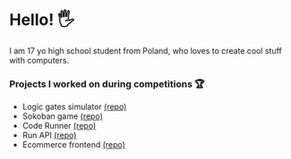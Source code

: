 # Hello! 🖐
I am 17 yo high school student from Poland, who loves to create cool stuff with computers.

### Projects I worked on during competitions 🏆
- Logic gates simulator [(repo)](https://github.com/team-nullptr/logic-gates-simulator)
- Sokoban game [(repo)](https://github.com/bk20dev/sokoban)
- Code Runner [(repo)](https://github.com/senicko/code-runner)
- Run API [(repo)](https://github.com/senicko/run-api)
- Ecommerce frontend [(repo)](https://github.com/senicko/ecommerce-web)
